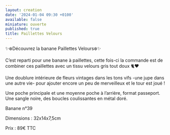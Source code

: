```yaml
---
layout: creation
date: '2024-01-04 09:30 +0100'
available: false
miniature: ouverte
published: true
title: Paillettes Velours
---
```

✨❄️Découvrez la banane Paillettes Velours❄️✨

C’est reparti pour une banane à paillettes, cette fois-ci la commande est de combiner ces paillettes avec un tissu velours gris tout doux 🐈♥️

Une doublure intérieure de fleurs vintages dans les tons vifs -une jupe dans une autre vie- pour ajouter encore un peu de merveilleux et le tour est joué ! 

Une poche principale et une moyenne poche à l’arrière, format passeport.
Une sangle noire, des boucles coulissantes en métal doré.

Banane n°39

Dimensions : 32x14x7,5cm

Prix : 89€ TTC
